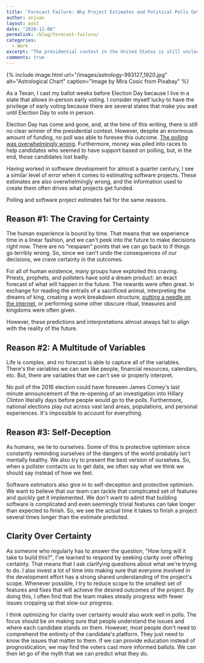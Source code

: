 ```yaml
---
title: 'Forecast Failure: Why Project Estimates and Political Polls Get It Wrong'
author: anjuan
layout: post
date: "2020-11-06"
permalink: /blog/forecast-failure/
categories:
  - Work
excerpt: "The presidential contest in the United States is still unclear three days after Election Day. However, one area of clarity is the failure of polls to forecast this outcome. Polls and project estimates suffer from the same fatal flaw: the impossibility of certainty."
comments: true
---
```


{% include image.html url="/images/astrology-993127_1920.jpg" alt="Astrological Chart" caption="Image by Mira Cosic from Pixabay" %}

As a Texan, I cast my ballot weeks before Election Day because I live in a state that allows in-person early voting. I consider myself lucky to have the privilege of early voting because there are several states that make you wait until Election Day to vote in person.

Election Day has come and gone, and, at the time of this writing, there is still no clear winner of the presidential contest. However, despite an enormous amount of funding, no poll was able to foresee this outcome. [The polling was overwhelmingly wrong](https://slate.com/news-and-politics/2020/11/why-was-2020-polling-so-wrong.html). Furthermore, money was piled into races to help candidates who seemed to have support based on polling, but, in the end, those candidates lost badly.

Having worked in software development for almost a quarter century, I see a similar level of error when it comes to estimating software projects. These estimates are also overwhelmingly wrong, and the information used to create them often drives what projects get funded.

Polling and software project estimates fail for the same reasons.

## **Reason #1: The Craving for Certainty**

The human experience is bound by time. That means that we experience time in a linear fashion, and we can't peek into the future to make decisions right now. There are no "respawn" points that we can go back to if things go terribly wrong. So, since we can't undo the consequences of our decisions, we crave certainty in the outcomes.

For all of human existence, many groups have exploited this craving. Priests, prophets, and pollsters have sold a dream product: an exact forecast of what will happen in the future. The rewards were often great. In exchange for reading the entrails of a sacrificed animal, interpreting the dreams of king, creating a work breakdown structure, [putting a needle on the internet](https://www.nytimes.com/2020/11/02/upshot/new-york-times-needle-election.html), or performing some other obscure ritual, treasures and kingdoms were often given.

However, these predictions and interpretations almost always fail to align with the reality of the future.

## **Reason #2: A Multitude of Variables**

Life is complex, and no forecast is able to capture all of the variables. There's the variables we can see like people, financial resources, calendars, etc. But, there are variables that we can't see or properly interpret.

No poll of the 2016 election could have foreseen James Comey's last minute announcement of the re-opening of an investigation into Hillary Clinton literally days before people would go to the polls. Furthermore, national elections play out across vast land areas, populations, and personal experiences. It's impossible to account for everything.

## **Reason #3: Self-Deception**

As humans, we lie to ourselves. Some of this is protective optimism since constantly reminding ourselves of the dangers of the world probably isn't mentally healthy. We also try to present the best version of ourselves. So, when a pollster contacts us to get data, we often say what we think we should say instead of how we feel.

Software estimators also give in to self-deception and protective optimism. We want to believe that our team can tackle that complicated set of features and quickly get it implemented. We don't want to admit that building software is complicated and even seemingly trivial features can take longer than expected to finish. So, we see the actual time it takes to finish a project several times longer than the estimate predicted.

## **Clarity Over Certainty**

As someone who regularly has to answer the question, "How long will it take to build this?", I've learned to respond by seeking clarity over offering certainty. That means that I ask clarifying questions about what we're trying to do. I also invest a lot of time into making sure that everyone involved in the development effort has a strong shared understanding of the project's scope. Whenever possible, I try to reduce scope to the smallest set of features and fixes that will achieve the desired outcomes of the project. By doing this, I often find that the team makes steady progress with fewer issues cropping up that slow our progress.

I think optimizing for clarity over certainty would also work well in polls. The focus should be on making sure that people understand the issues and where each candidate stands on them. However, most people don't need to comprehend the entirety of the candidate's platform. They just need to know the issues that matter to them. If we can provide education instead of prognostication, we may find the voters cast more informed ballots. We can then let go of the myth that we can predict what they do.